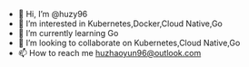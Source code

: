 - 👋 Hi, I’m @huzy96
- 👀 I’m interested in Kubernetes,Docker,Cloud Native,Go
- 🌱 I’m currently learning Go
- 💞️ I’m looking to collaborate on Kubernetes,Cloud Native,Go
- 📫 How to reach me [huzhaoyun96@outlook.com](mailto:huzhaoyun96@outlook.com)

<!---
huzy96/huzy96 is a ✨ special ✨ repository because its `README.md` (this file) appears on your GitHub profile.
You can click the Preview link to take a look at your changes.
--->
